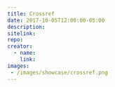 ```yaml
---
title: Crossref
date: 2017-10-05T12:00:00-05:00
description:
sitelink:
repo:
creator:
  - name:
    link:
images:
 - /images/showcase/crossref.png
---
```

